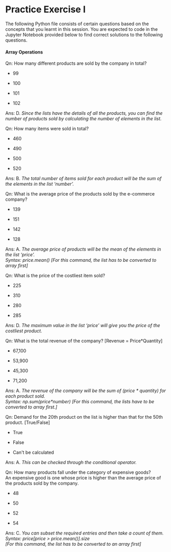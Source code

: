# Practice Exercise I

The following Python file consists of certain questions based on the concepts that you learnt in this session. You are expected to code in the Jupyter Notebook provided below to find correct solutions to the following questions.

#### Array Operations

Qn: How many different products are sold by the company in total?

- 99

- 100

- 101

- 102

Ans: D. _Since the lists have the details of all the products, you can find the number of products sold by calculating the number of elements in the list._

Qn: How many items were sold in total?

- 460

- 490

- 500

- 520 

Ans: B. _The total number of items sold for each product will be the sum of the elements in the list ‘number’._

Qn: What is the average price of the products sold by the e-commerce company?

- 139

- 151

- 142

- 128

Ans: A. _The average price of products will be the mean of the elements in the list ‘price’.  
Syntax: price.mean() [For this command, the list has to be converted to array first]_

Qn: What is the price of the costliest item sold?

- 225

- 310

- 280

- 285

Ans: D. _The maximum value in the list ‘price’ will give you the price of the costliest product._

Qn: What is the total revenue of the company? [Revenue = Price*Quantity]

- 67,100

- 53,900

- 45,300

- 71,200   

Ans: A. _The revenue of the company will be the sum of (price * quantity) for each product sold.  
Syntax: np.sum(price*number) [For this command, the lists have to be converted to array first.]_

Qn: Demand for the 20th product on the list is higher than that for the 50th product. [True/False]

- True  

- False

- Can't be calculated

Ans: A. _This can be checked through the conditional operator._

Qn: How many products fall under the category of expensive goods?  
An expensive good is one whose price is higher than the average price of the products sold by the company.

- 48

- 50

- 52

- 54

Ans: C. _You can subset the required entries and then take a count of them.  
Syntax: price[price > price.mean()].size  
[For this command, the list has to be converted to an array first]_
